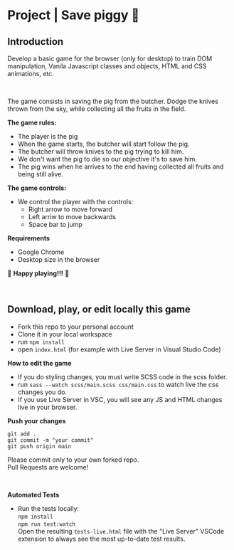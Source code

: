 # Project | Save piggy 🐽

## Introduction

Develop a basic game for the browser (only for desktop) to train DOM manipulation, Vanila Javascript classes and objects, HTML and CSS animations, etc. 

<br>

The game consists in saving the pig from the butcher. 
Dodge the knives thrown from the sky, while collecting all the fruits in the field. 

**The game rules:**

- The player is the pig
- When the game starts, the butcher will start follow the pig. 
- The butcher will throw knives to the pig trying to kill him. 
- We don't want the pig to die so our objective it's to save him.
- The pig wins when he arrives to the end having collected all fruits and being still alive.

**The game controls:**

- We control the player with the controls:
    - Right arrow to move forward
    - Left arriw to move backwards
    - Space bar to jump


**Requirements**

- Google Chrome
- Desktop size in the browser

🐽 **Happy playing!!!** 🐽


<br>


## Download, play, or edit locally this game

- Fork this repo to your personal account
- Clone it in your local workspace
- run `npm install`
- open `index.html` (for example with Live Server in Visual Studio Code)

**How to edit the game**

- If you do styling changes, you must write SCSS code in the scss folder. 
- run `sass --watch scss/main.scss css/main.css` to watch live the css changes you do.
- If you use Live Server in VSC, you will see any JS and HTML changes live in your browser. 

**Push your changes**

`git add .`  
`git commit -m "your commit"`  
`git push origin main`  

Please commit only to your own forked repo.  
Pull Requests are welcome!

<br>

**Automated Tests**

- Run the tests locally:  
`npm install`   
`npm run test:watch`  
Open the resulting `tests-live.html` file with the "Live Server" VSCode extension to always see the most up-to-date test results.

<br>

